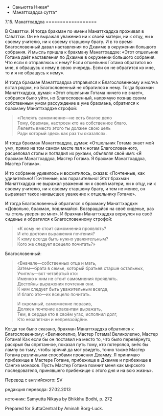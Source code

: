 * Саньютта Никая*
* Манаттхаддха сутта*

7\.15\. Манаттхаддха
\=\=\=\=\=\=\=\=\=\=\=\=\=\=\=\=\=\=

В Саваттхи\. И тогда брахман по имени Манаттхаддха проживал в Саваттхи\. Он не выражал уважения ни к своей матери, ни к отцу, ни к своему учителю, ни к своему старшему брату\. И в то время Благословенный давал наставления по Дхамме в окружении большого собрания\. И мысль пришла к брахману Манаттхаддхе: «Этот отшельник Готама даёт наставления по Дхамме в окружении большого собрания\. Что если я отправлюсь к нему? Если отшельник Готама обратится ко мне, я обращусь к нему в свою очередь\. Если он не обратится ко мне, то и я не обращусь к нему»\.

И тогда брахман Манаттхаддха отправился к Благословенному и молча встал рядом, но Благословенный не обратился к нему\. Тогда брахман Манаттхаддха, думая: «Этот отшельник Готама ничего не знает», собрался было уйти, но Благословенный, напрямую познав своим собственным умом рассуждение в уме брахмана, обратился к брахману Манаттхаддхе строфой:

> «Лелеять самомнение—не есть благое дело  
> Тому, брахман, настроен кто на собственное благо\.  
> Лелеять вместо этого ты должен свою цель  
> Ради который здесь как раз ты оказался»\.

И тогда брахман Манаттхаддха, думая: «Отшельник Готама знает мой ум», прямо на том самом месте пал к ногам Благословенного, расцеловал стопы и погладил их руками, объявляя своё имя: «Я брахман Манаттхаддха, Мастер Готама\. Я брахман Манаттхаддха, Мастер Готама»\.

И то собрание удивилось и восхитилось, сказав: «Почтенные, как удивительно\! Почтенные, как поразительно\! Этот брахман Манаттхаддха не выражал уважения ни к своей матери, ни к отцу, ни к своему учителю, ни к своему старшему брату, и тем не менее, он выражает такое наивысшее уважение к отшельнику Готаме»\.

И тогда Благословенный обратился к брахману Манаттхаддхе: «Довольно, брахман, поднимайся\. Возвращайся на своё сиденье, раз ты столь уверен во мне»\. И брахман Манаттхаддха вернулся на своё сиденье и обратился к Благословенному строфой:

> «К кому не стоит самомнения проявлять?  
> И кто достоин выражения почтения?  
> К кому всегда быть нужно уважительным?  
> Кого же следует всецело почитать?»

Благословенный:
> «Вначале—собственных отца и мать,  
> Затем—брата в семье, который братьев старше остальных,  
> Учитель—вот четвёртый кто:  
> Именно к ним не стоит самомнения проявлять\.  
> Достойны выражения почтения они\.  
> К ним следует быть уважительным всегда,  
> И благо это—их всецело почитать\.  
>   
> И скромный, самомнение поразив,  
> Должен почтение арахантам выражать,  
> Тем, в сердце кто в своём угас, исполнил долг,  
> Кто незапятнан и непревзойдён»\.

Когда так было сказано, брахман Манаттхаддха обратился к Благословенному: «Великолепно, Мастер Готама\! Великолепно, Мастер Готама\! Как если бы он поставил на место то, что было перевёрнуто, раскрыл бы спрятанное, показал путь тому, кто потерялся, внёс бы лампу во тьму, чтобы зрячий да мог увидеть, точно также Мастер Готама различными способами прояснил Дхамму\. Я принимаю прибежище в Мастере Готаме, прибежище в Дхамме и прибежище в Сангхе монахов\. Пусть Мастер Готама помнит меня как мирского последователя, принявшего прибежище с этого дня и на всю жизнь»\.

Перевод с английского: SV

редакция перевода: 27\.02\.2013

источник: Samyutta Nikaya by Bhikkhu Bodhi, p\. 272

Prepared for SuttaCentral by Aminah Borg\-Luck\.